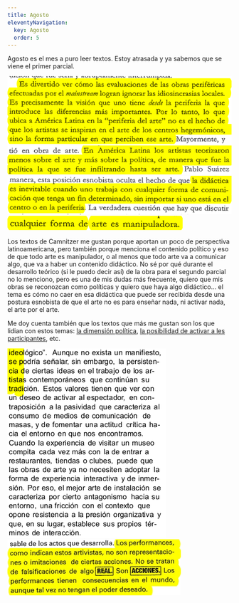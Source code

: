 ```yaml
---
title: Agosto
eleventyNavigation:
  key: Agosto
  order: 5
---
```


Agosto es el mes a puro leer textos. Estoy atrasada y ya sabemos que se viene el primer parcial.

<img src="../assets/camnitzer1.webp">

<img src="../assets/camnitzer2.webp">

<img src="../assets/camnitzer3.webp">

<img src="../assets/camnitzer4.webp">

Los textos de Camnitzer me gustan porque aportan un poco de perspectiva latinoamericana, pero también porque menciona el contenido político y eso de que todo arte es manipulador, o al menos que todo arte va a comunicar algo, que va a haber un contenido didáctico. No sé por qué durante el desarrollo teórico (si le puedo decir así) de la obra para el segundo parcial no lo menciono, pero es una de mis dudas más frecuente, quiero que mis obras se reconozcan como políticas y quiero que haya algo didáctico... el tema es cómo no caer en esa didáctica que puede ser recibida desde una postura esnobista de que el arte no es para enseñar nada, ni activar nada, el arte por el arte.

Me doy cuenta también que los textos que más me gustan son los que lidian con estos temas: [la dimensión política](https://i.postimg.cc/4ysGqygd/Ed-KMC-TXo-AIh7-MQ.jpg), [la posibilidad de activar a les participantes](https://i.postimg.cc/ydzC3xWP/photo-2020-01-29-16-57-30.jpg), etc.

<img src="../assets/bishop.webp">

<img src="../assets/taylor1.webp">